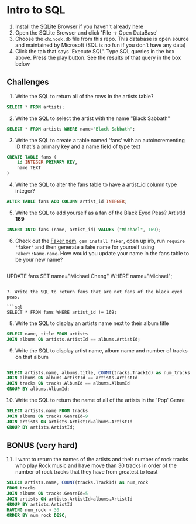 # Intro to SQL

1. Install the SQLite Browser if you haven't already [here](http://sqlitebrowser.org/)
2. Open the SQLite Browser and click 'File -> Open DataBase'
3. Choose the `chinook.db` file from this repo. This database is open source and maintained by Microsoft (SQL is no fun if you don't have any data)
4. Click the tab that says 'Execute SQL'. Type SQL queries in the box above. Press the play button. See the results of that query in the box below

## Challenges

1. Write the SQL to return all of the rows in the artists table?

```SQL
SELECT * FROM artists;
```

2. Write the SQL to select the artist with the name "Black Sabbath"

```SQL
SELECT * FROM artists WHERE name="Black Sabbath";
```

3. Write the SQL to create a table named 'fans' with an autoincrementing ID that's a primary key and a name field of type text

```sql
CREATE TABLE fans (
	id INTEGER PRIMARY KEY,
	name TEXT
)
```

4. Write the SQL to alter the fans table to have a artist_id column type integer?

```sql
ALTER TABLE fans ADD COLUMN artist_id INTEGER;
```

5. Write the SQL to add yourself as a fan of the Black Eyed Peas? ArtistId **169**

```sql
INSERT INTO fans (name, artist_id) VALUES ("Michael", 169);
```

6. Check out the [Faker gem](https://github.com/stympy/faker). `gem install faker`, open up irb, run `require 'faker'` and then generate a fake name for yourself using `Faker::Name.name`. How would you update your name in the fans table to be your new name?

   ```sql
UPDATE fans
SET name="Michael Cheng"
WHERE name="Michael";
   ```

7. Write the SQL to return fans that are not fans of the black eyed peas.

```sql
SELECT * FROM fans WHERE artist_id != 169;
```

8. Write the SQL to display an artists name next to their album title

```sql
SELECT name, title FROM artists
JOIN albums ON artists.ArtistId == albums.ArtistId;
```

9. Write the SQL to display artist name, album name and number of tracks on that album

```sql

SELECT artists.name, albums.title, COUNT(tracks.TrackId) as num_tracks FROM artists
JOIN albums ON albums.ArtistId == artists.ArtistId
JOIN tracks ON tracks.AlbumId == albums.AlbumId
GROUP BY albums.AlbumId;
```

10. Write the SQL to return the name of all of the artists in the 'Pop' Genre

```sql
SELECT artists.name FROM tracks
JOIN albums ON tracks.GenreId=9
JOIN artists ON artists.ArtistId=albums.ArtistId
GROUP BY artists.ArtistId;
```

## BONUS (very hard)

11. I want to return the names of the artists and their number of rock tracks
    who play Rock music
    and have move than 30 tracks
    in order of the number of rock tracks that they have
    from greatest to least

```sql
SELECT artists.name, COUNT(tracks.TrackId) as num_rock
FROM tracks
JOIN albums ON tracks.GenreId=5
JOIN artists ON artists.ArtistId=albums.ArtistId
GROUP BY artists.ArtistId
HAVING num_rock > 30
ORDER BY num_rock DESC;
```

